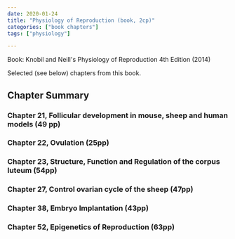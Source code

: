 ```yaml
---
date: 2020-01-24
title: "Physiology of Reproduction (book, 2cp)"
categories: ["book chapters"]
tags: ["physiology"]

---
```

Book: Knobil and Neill's Physiology of Reproduction
4th Edition (2014)

Selected (see below) chapters from this book.

## Chapter Summary
### Chapter 21, Follicular development in mouse, sheep and human models (49 pp)

### Chapter 22, Ovulation (25pp)

### Chapter 23, Structure, Function and Regulation of the corpus luteum (54pp)

### Chapter 27, Control ovarian cycle of the sheep (47pp)

### Chapter 38, Embryo Implantation (43pp)

### Chapter 52, Epigenetics of Reproduction (63pp)
